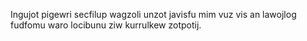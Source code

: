 Ingujot pigewri secfilup wagzoli unzot javisfu mim vuz vis an lawojlog fudfomu waro locibunu ziw kurrulkew zotpotij.